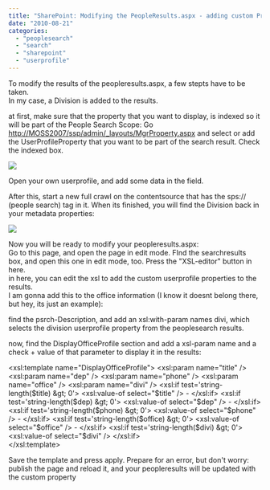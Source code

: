 ```yaml
---
title: "SharePoint: Modifying the PeopleResults.aspx - adding custom Profile Properties"
date: "2010-08-21"
categories: 
  - "peoplesearch"
  - "search"
  - "sharepoint"
  - "userprofile"
---
```


To modify the results of the peopleresults.aspx, a few stepts have to be taken.  
In my case, a Division is added to the results.

at first, make sure that the property that you want to display, is indexed so it will be part of the People Search Scope: Go [http://MOSS2007/ssp/admin/\_layouts/MgrProperty.aspx](http://moss2007/ssp/admin/_layouts/MgrProperty.aspx) and select or add the UserProfileProperty that you want to be part of the search result. Check the indexed box.

[![](images/4705.indexed.JPG)](http://bloggingabout.net/cfs-file.ashx/__key/CommunityServer.Blogs.Components.WeblogFiles/bas/4705.indexed.JPG)

Open your own userprofile, and add some data in the field.

After this, start a new full crawl on the contentsource that has the sps:// (people search) tag in it. When its finished, you will find the Division back in your metadata properties:

[![](images/6165.metadataproperty.JPG)](http://bloggingabout.net/cfs-file.ashx/__key/CommunityServer.Blogs.Components.WeblogFiles/bas/6165.metadataproperty.JPG)

Now you will be ready to modify your peopleresults.aspx:  
Go to this page, and open the page in edit mode. FInd the searchresults box, and open this one in edit mode, too. Press the "XSL-editor" button in here.  
in here, you can edit the xsl to add the custom userprofile properties to the results.  
I am gonna add this to the office information (I know it doesnt belong there, but hey, its just an example):

find the psrch-Description, and add an xsl:with-param names divi, which selects the division userprofile property from the peoplesearch results.

<div class="psrch-Description">
                        <xsl:call-template name="DisplayOfficeProfile">
                            <xsl:with-param name="title" select="jobtitle" />
                            <xsl:with-param name="dep" select="department" />
                            <xsl:with-param name="phone" select="workphone" />
                            <xsl:with-param name="office" select="officenumber" />
                            <xsl:with-param name="divi" select="division" />
                        </xsl:call-template>
</div>

now, find the DisplayOfficeProfile section and add a xsl-param name and a check + value of that parameter to display it in the results:

<xsl:template name="DisplayOfficeProfile">
        <xsl:param name="title" />
        <xsl:param name="dep" />
        <xsl:param name="phone" />
        <xsl:param name="office" />
        <xsl:param name="divi" />
        <span class="psrch-Metadata">
            <xsl:if test='string-length($title) &gt; 0'>
                <xsl:value-of select="$title" />
                -
            </xsl:if>
            <xsl:if test='string-length($dep) &gt; 0'>
                <xsl:value-of select="$dep" />
                -
            </xsl:if>
            <xsl:if test='string-length($phone) &gt; 0'>
                <xsl:value-of select="$phone" />
                -
            </xsl:if>
            <xsl:if test='string-length($office) &gt; 0'>
                <xsl:value-of select="$office" />
                -
            </xsl:if>
            <xsl:if test='string-length($divi) &gt; 0'>
                <xsl:value-of select="$divi" />
            </xsl:if>
        </span>
        <br/>
    </xsl:template>

Save the template and press apply. Prepare for an error, but don't worry: publish the page and reload it, and your peopleresults will be updated with the custom property
